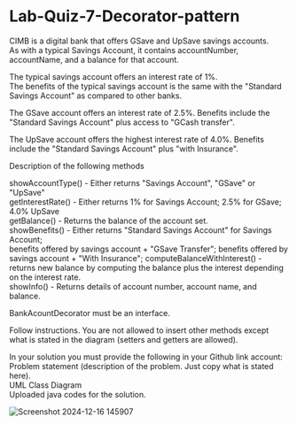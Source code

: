 # Lab-Quiz-7-Decorator-pattern
CIMB is a digital bank that offers GSave and UpSave savings accounts.  
As with a typical Savings Account, it contains accountNumber, accountName, and a balance for that account.  

The typical savings account offers an interest rate of 1%.  
The benefits of the typical savings account is the same with the "Standard Savings Account" as compared to other banks.  

The GSave account offers an interest rate of 2.5%.
Benefits include the "Standard Savings Account" plus access to "GCash transfer".

The UpSave account offers the highest interest rate of 4.0%.
Benefits include the "Standard Savings Account" plus "with Insurance".

Description of the following methods

showAccountType() - Either returns "Savings Account", "GSave" or "UpSave"  
getInterestRate() - Either returns 1% for Savings Account; 2.5% for GSave; 4.0% UpSave  
getBalance() - Returns the balance of the account set.  
showBenefits() - Either returns "Standard Savings Account" for Savings Account;  
		 benefits offered by savings account + "GSave Transfer";
                 benefits offered by savings account + "With Insurance";
computeBalanceWithInterest() - returns new balance by computing the balance plus the interest depending on the interest rate.  
showInfo() - Returns details of account number, account name, and balance.  

BankAcountDecorator must be an interface.

Follow instructions.  You are not allowed to insert other methods except what is stated in the diagram (setters and getters are allowed).


In your solution you must provide the following in your Github link account:  
Problem statement (description of the problem. Just copy what is stated here).  
UML Class Diagram  
Uploaded java codes for the solution.  

![Screenshot 2024-12-16 145907](https://github.com/user-attachments/assets/6328f8ab-67d2-4fb4-a762-596f1517fa3d)
